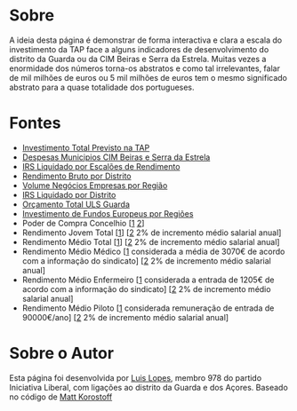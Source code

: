 # Sobre

A ideia desta página é demonstrar de forma interactiva e clara a escala do investimento da TAP face a alguns indicadores de desenvolvimento do distrito da Guarda ou da CIM Beiras e Serra da Estrela. Muitas vezes a enormidade dos números torna-os abstratos e como tal irrelevantes, falar de mil milhões de euros ou 5 mil milhões de euros tem o mesmo significado abstrato para a quase totalidade dos portugueses.



# Fontes

- [Investimento Total Previsto na TAP](https://www.jornaldenegocios.pt/empresas/transportes/aviacao/detalhe/2022-sera-o-ultimo-ano-em-que-o-estado-portugues-injeta-dinheiro-na-tap-preve-governo)
- [Despesas Municipios CIM Beiras e Serra da Estrela](https://www.pordata.pt/Municipios/C%C3%A2maras+municipais+despesas+efectivas++receitas+efectivas+e+saldo-531)
- [IRS Liquidado por Escalões de Rendimento](https://info.portaldasfinancas.gov.pt/pt/dgci/divulgacao/estatisticas/estatisticas_ir/Pages/Estatisticas_IRS.aspx?fbclid=IwAR2jLOvnkeIeo9exGareXRJuOxyID3MR_4xr7QhZ1ybh5vuU6UK_JwO3dOs)
- [Rendimento Bruto por Distrito](https://info.portaldasfinancas.gov.pt/pt/dgci/divulgacao/estatisticas/estatisticas_ir/Pages/Estatisticas_IRS.aspx?fbclid=IwAR2jLOvnkeIeo9exGareXRJuOxyID3MR_4xr7QhZ1ybh5vuU6UK_JwO3dOs)
- [Volume Negócios Empresas por Região](https://www.pordata.pt/Municipios/Volume+de+neg%C3%B3cios+das+empresas+n%C3%A3o+financeiras+total+e+por+sector+de+actividade+econ%C3%B3mica-589)
- [IRS Liquidado por Distrito](https://info.portaldasfinancas.gov.pt/pt/dgci/divulgacao/estatisticas/estatisticas_ir/Pages/Estatisticas_IRS.aspx?fbclid=IwAR2jLOvnkeIeo9exGareXRJuOxyID3MR_4xr7QhZ1ybh5vuU6UK_JwO3dOs)
- [Orçamento Total ULS Guarda](http://www.ulsguarda.min-saude.pt/wp-content/uploads/sites/6/2016/11/Memoria-Descritiva-Plano-de-Atividades-e-Orcamento-2021.pdf)
- [Investimento de Fundos Europeus por Regiões](https://transparencia.gov.pt/fundos-europeus/investimento-por-regioes/)
- Poder de Compra Concelhio [[1](https://www.ine.pt/xportal/xmain?xpid=INE&xpgid=ine_publicacoes&PUBLICACOESpub_boui=6358988&PUBLICACOESmodo=2) [2](https://www.rtp.pt/noticias/economia/poder-de-compra-em-portugal-cai-para-764-da-media-europeia-em-2020_n1370389)]
- Rendimento Jovem Total [[1](https://cnnportugal.iol.pt/custo-de-vida/os-desafios-de-quatro-jovens-licenciados-abaixo-dos-30-anos-no-mundo-do-trabalho/20220103/61d24e740cf2c7ea0f10a07b)] [[2](https://www.mobills.com.br/calculadoras/calculadora-juros-compostos/) 2% de incremento médio salarial anual]
- Rendimento Médio Total [[1](https://www.pordata.pt/Portugal/Sal%C3%A1rio+m%C3%A9dio+mensal+dos+trabalhadores+por+conta+de+outrem+remunera%C3%A7%C3%A3o+base+e+ganho-857)] [[2](https://www.mobills.com.br/calculadoras/calculadora-juros-compostos/) 2% de incremento médio salarial anual]
- Rendimento Médio Médico [[1](https://emportugalconsultoria.com.br/2020/11/25/quantoganhamedicoemportugal/) considerada a média de 3070€ de acordo com a informação do sindicato] [[2](https://www.mobills.com.br/calculadoras/calculadora-juros-compostos/) 2% de incremento médio salarial anual]
- Rendimento Médio Enfermeiro [[1](https://magg.sapo.pt/atualidade/atualidade-nacional/artigos/quanto-ganham-afinal-os-medicos-e-enfermeiros-em-portugal-muito-pior-do-que-pensa) considerada a entrada de 1205€ de acordo com a informação do sindicato] [[2](https://www.mobills.com.br/calculadoras/calculadora-juros-compostos/) 2% de incremento médio salarial anual]
- Rendimento Médio Piloto [[1](https://eco.sapo.pt/2020/12/16/pilotos-da-tap-chegam-a-ganhar-mais-do-dobro-que-os-da-iberia-e-air-europa/) considerada remuneração de entrada de 90000€/ano] [[2](https://www.mobills.com.br/calculadoras/calculadora-juros-compostos/) 2% de incremento médio salarial anual]

# Sobre o Autor
Esta página foi desenvolvida por [Luis Lopes](https://github.com/luismslopes), membro 978 do partido Iniciativa Liberal, com ligações ao distrito da Guarda e dos Açores.
Baseado no código de [Matt Korostoff](https://mkorostoff.github.io/1-pixel-wealth/)